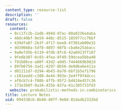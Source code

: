 ```yaml
---
content_type: resource-list
description: ''
draft: false
resources:
  content:
  - 0cc1fc2b-2adb-494d-97ac-00a0236a4aba
  - 48dc49bf-9e59-448c-8515-185977cc76bf
  - 439dfa07-2b3f-4f17-bee8-4f301ab00e32
  - dd39668a-5df8-4897-98fb-cba6e25abacc
  - 9a0e7d5b-6119-4fdb-8fc6-42a6913ff107
  - 9fe6b387-0c03-4fea-8f49-59dcea5bba40
  - f91b06ce-a80f-43d2-a9d5-f444669b982d
  - 89fb6756-3ad1-4297-8b56-de9d6a6e411a
  - d01211d7-d294-4b43-8a70-bbf1b5e71796
  - c101eedd-c380-4e44-993e-2e4ff974dccc
  - af8cb7c4-f08b-4ffb-95f2-bd424e457c36
  - 173e3b0f-9a34-435b-837a-61c305f33fd3
  website: probabilistic-methods-in-combinatorics
title: Lecture Notes
uid: 094338cb-8b40-407f-9e0d-81dadb2332bd
---
```


